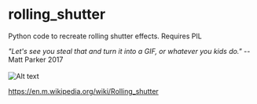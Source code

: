 # rolling_shutter
Python code to recreate rolling shutter effects.
Requires PIL

<i>"Let's see you steal that and turn it into a GIF, or whatever you kids do."</i> --Matt Parker 2017
<br>
<br>
![Alt text](example.gif?raw=true "An example GIF")

https://en.m.wikipedia.org/wiki/Rolling_shutter
